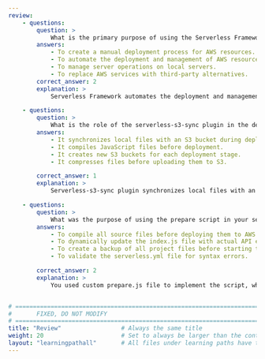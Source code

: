 ```yaml
---
review:
    - questions:
        question: >
            What is the primary purpose of using the Serverless Framework in your project?
        answers:
            - To create a manual deployment process for AWS resources.
            - To automate the deployment and management of AWS resources using infrastructure as code.
            - To manage server operations on local servers.
            - To replace AWS services with third-party alternatives.
        correct_answer: 2
        explanation: >
            Serverless Framework automates the deployment and management of AWS resources using infrastructure as code.

    - questions:
        question: >
            What is the role of the serverless-s3-sync plugin in the deployment process?
        answers:
            - It synchronizes local files with an S3 bucket during deployment.
            - It compiles JavaScript files before deployment.
            - It creates new S3 buckets for each deployment stage.
            - It compresses files before uploading them to S3.

        correct_answer: 1
        explanation: >
            Serverless-s3-sync plugin synchronizes local files with an S3 bucket during deployment.

    - questions:
        question: >
            What was the purpose of using the prepare script in your serverless project?
        answers:
            - To compile all source files before deploying them to AWS.
            - To dynamically update the index.js file with actual API endpoint URLs before deployment.
            - To create a backup of all project files before starting the deployment process.
            - To validate the serverless.yml file for syntax errors.

        correct_answer: 2                    
        explanation: >
            You used custom prepare.js file to implement the script, which dynamically updated the index.js file with actual API endpoint URLs before deployment.


# ================================================================================
#       FIXED, DO NOT MODIFY
# ================================================================================
title: "Review"                 # Always the same title
weight: 20                      # Set to always be larger than the content in this path
layout: "learningpathall"       # All files under learning paths have this same wrapper
---
```

